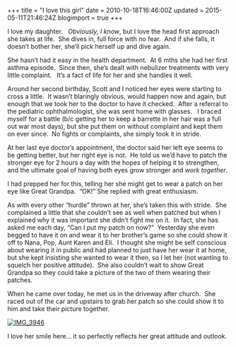 +++
title = "I love this girl"
date = 2010-10-18T16:46:00Z
updated = 2015-05-11T21:46:24Z
blogimport = true 
+++

I love my daughter.&#160;&#160; _Obviously, I know_, but I love the head first approach she takes at life.&#160; She dives in, full force with no fear.&#160; And if she falls, it doesn’t bother her, she’ll pick herself up and dive again.&#160; 

She hasn’t had it easy in the health department.&#160; At 6 mths she had her first asthma episode.&#160; Since then, she’s dealt with nebulizer treatments with very little complaint.&#160;&#160; It’s a fact of life for her and she handles it well.

Around her second birthday, Scott and I noticed her eyes were starting to cross a little.&#160; It wasn’t blaringly obvious, would happen now and again, but enough that we took her to the doctor to have it checked.&#160; After a referral to the pediatric ophthalmologist, she was sent home with glasses.&#160;&#160; I braced myself for a battle (b/c getting her to keep a barrette in her hair was a full out war most days), but she put them on without complaint and kept them on ever since.&#160; No fights or complaints, she simply took it in stride.&#160; 

At her last eye doctor’s appointment, the doctor said her left eye seems to be getting better, but her right eye is not.&#160; He told us we’d have to patch the stronger eye for 2 hours a day with the hopes of helping it to strengthen, and the ultimate goal of having both eyes grow stronger and _work together_. 

I had prepped her for this, telling her she might get to wear a patch on her eye like Great Grandpa.&#160; “OK!” She replied with great enthusiasm.&#160; 

As with every other “hurdle” thrown at her, she’s taken this with stride.&#160; She complained a little that she couldn’t see as well when patched but when I explained why it was important she didn’t fight me on it.&#160; In fact, she has asked me each day, “Can I put my patch on now?”&#160; Yesterday she even begged to have it on and wear it to her brother’s game so she could show it off to Nana, Pop, Aunt Karen and Eli.&#160; I thought she might be self conscious about wearing it in public and had planned to just have her wear it at home, but she kept insisting she wanted to wear it then, so I let her (not wanting to squelch her positive attitude).&#160; She also couldn’t wait to show Great Grandpa so they could take a picture of the two of them wearing their patches.&#160; 

When he came over today, he met us in the driveway after church.&#160; She raced out of the car and upstairs to grab her patch so she could show it to him and take their picture together.&#160; 

[![IMG_3946](https://latc.s3.amazonaws.com/wp-content/uploads/2010/10/IMG_3946.jpg "IMG_3946")](https://latc.s3.amazonaws.com/wp-content/uploads/2010/10/IMG_3946.jpg)

I love her smile here… it so perfectly reflects her great attitude and outlook.&#160; 

